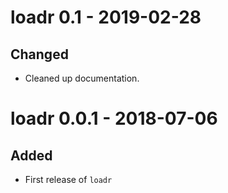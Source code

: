 
# loadr 0.1  - 2019-02-28

## Changed

* Cleaned up documentation.

# loadr 0.0.1  - 2018-07-06

## Added

* First release of `loadr`
